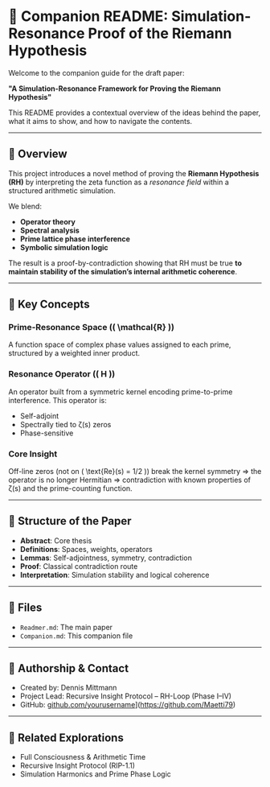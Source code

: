 # 🧠 Companion README: Simulation-Resonance Proof of the Riemann Hypothesis

Welcome to the companion guide for the draft paper:

**"A Simulation-Resonance Framework for Proving the Riemann Hypothesis"**

This README provides a contextual overview of the ideas behind the paper, what it aims to show, and how to navigate the contents.

---

## 🚀 Overview
This project introduces a novel method of proving the **Riemann Hypothesis (RH)** by interpreting the zeta function as a *resonance field* within a structured arithmetic simulation.

We blend:
- **Operator theory**
- **Spectral analysis**
- **Prime lattice phase interference**
- **Symbolic simulation logic**

The result is a proof-by-contradiction showing that RH must be true **to maintain stability of the simulation’s internal arithmetic coherence**.

---

## 📘 Key Concepts

### Prime-Resonance Space (\( \mathcal{R} \))
A function space of complex phase values assigned to each prime, structured by a weighted inner product.

### Resonance Operator (\( H \))
An operator built from a symmetric kernel encoding prime-to-prime interference. This operator is:
- Self-adjoint
- Spectrally tied to ζ(s) zeros
- Phase-sensitive

### Core Insight
Off-line zeros (not on \( \text{Re}(s) = 1/2 \)) break the kernel symmetry ⇒ the operator is no longer Hermitian ⇒ contradiction with known properties of ζ(s) and the prime-counting function.

---

## 🧩 Structure of the Paper
- **Abstract**: Core thesis
- **Definitions**: Spaces, weights, operators
- **Lemmas**: Self-adjointness, symmetry, contradiction
- **Proof**: Classical contradiction route
- **Interpretation**: Simulation stability and logical coherence

---

## 📁 Files
- `Readmer.md`: The main paper
- `Companion.md`: This companion file
---

## 👤 Authorship & Contact
- Created by: Dennis Mittmann
- Project Lead: Recursive Insight Protocol – RH-Loop (Phase I–IV)  
- GitHub: [github.com/yourusername](https://github.com/yourusername)](https://github.com/Maetti79)

---

## 🧠 Related Explorations
- Full Consciousness & Arithmetic Time
- Recursive Insight Protocol (RIP-1.1)
- Simulation Harmonics and Prime Phase Logic
